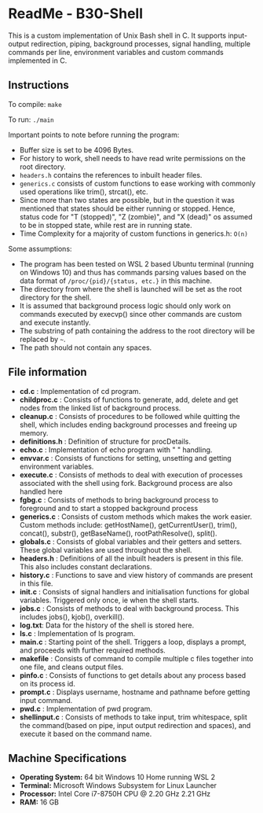 # ReadMe - B30-Shell

This is a custom implementation of Unix Bash shell in C. It supports input-output redirection, piping, background processes, signal handling, multiple commands per line, environment variables and custom commands implemented in C.

## Instructions

To compile: ```make```

To run: ```./main```

Important points to note before running the program:
 - Buffer size is set to be 4096 Bytes.
 - For history to work, shell needs to have read write permissions on the root directory.
 - ```headers.h``` contains the references to inbuilt header files.
 - ```generics.c``` consists of custom functions to ease working with commonly used operations like trim(), strcat(), etc.
 - Since more than two states are possible, but in the question it was mentioned that states should be either running or stopped. Hence, status code for "T (stopped)", "Z (zombie)", and "X (dead)" os assumed to be in stopped state, while rest are in running state.
 - Time Complexity for a majority of custom functions in generics.h: ```O(n)```

Some assumptions:
 - The program has been tested on WSL 2 based Ubuntu terminal (running on Windows 10) and thus has commands parsing values based on the data format of ```/proc/{pid}/{status, etc.}``` in this machine.
 - The directory from where the shell is launched will be set as the root directory for the shell.
 - It is assumed that background process logic should only work on commands executed by execvp() since other commands are custom and execute instantly.
 - The substring of path containing the address to the root directory will be replaced by ```~```.
 - The path should not contain any spaces.

## File information

- **cd.c** :  Implementation of cd program.
- **childproc.c** : Consists of functions to generate, add, delete and get nodes from the linked list of background process.
- **cleanup.c** : Consists of procedures to be followed while quitting the shell, which includes ending background processes and freeing up memory.
- **definitions.h** : Definition of structure for procDetails.
- **echo.c** : Implementation of echo program with " " handling.
- **envvar.c** : Consists of functions for setting, unsetting and getting environment variables.
- **execute.c** : Consists of methods to deal with execution of processes associated with the shell using fork. Background process are also handled here
- **fgbg.c** : Consists of methods to bring background process to foreground and to start a stopped background process
- **generics.c** : Consists of custom methods which makes the work easier. Custom methods include: getHostName(), getCurrentUser(), trim(), concat(), substr(), getBaseName(), rootPathResolve(), split().
- **globals.c** : Consists of global variables and their getters and setters. These global variables are used throughout the shell.
- **headers.h** : Definitions of all the inbuilt headers is present in this file. This also includes constant declarations.
- **history.c** : Functions to save and view history of commands are present in this file.
- **init.c** : Consists of signal handlers and initialisation functions for global variables. Triggered only once, ie when the shell starts.
- **jobs.c** : Consists of methods to deal with background process. This includes jobs(), kjob(), overkill().
- **log.txt**: Data for the history of the shell is stored here.
- **ls.c** : Implementation of ls program.
- **main.c** : Starting point of the shell. Triggers a loop, displays a prompt, and proceeds with further required methods.
- **makefile** : Consists of command to compile multiple c files together into one file, and cleans output files.
- **pinfo.c** : Consists of functions to get details about any process based on its process id.
- **prompt.c** : Displays username, hostname and pathname before getting input command.
- **pwd.c** : Implementation of pwd program.
- **shellinput.c** : Consists of methods to take input, trim whitespace, split the command(based on pipe, input output redirection and spaces), and execute it based on the command name.

## Machine Specifications
 - **Operating System:** 64 bit Windows 10 Home running WSL 2 
 - **Terminal:** Microsoft Windows Subsystem for Linux Launcher
 - **Processor:** Intel Core i7-8750H CPU @ 2.20 GHz 2.21 GHz
 - **RAM:** 16 GB
